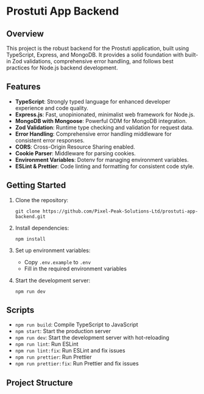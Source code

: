 # Prostuti App Backend

## Overview

This project is the robust backend for the Prostuti application, built using TypeScript, Express, and MongoDB. It provides a solid foundation with built-in Zod validations, comprehensive error handling, and follows best practices for Node.js backend development.

## Features

-   **TypeScript**: Strongly typed language for enhanced developer experience and code quality.
-   **Express.js**: Fast, unopinionated, minimalist web framework for Node.js.
-   **MongoDB with Mongoose**: Powerful ODM for MongoDB integration.
-   **Zod Validation**: Runtime type checking and validation for request data.
-   **Error Handling**: Comprehensive error handling middleware for consistent error responses.
-   **CORS**: Cross-Origin Resource Sharing enabled.
-   **Cookie Parser**: Middleware for parsing cookies.
-   **Environment Variables**: Dotenv for managing environment variables.
-   **ESLint & Prettier**: Code linting and formatting for consistent code style.

## Getting Started

1. Clone the repository:

    ```
    git clone https://github.com/Pixel-Peak-Solutions-Ltd/prostuti-app-backend.git
    ```

2. Install dependencies:

    ```
    npm install
    ```

3. Set up environment variables:

    - Copy `.env.example` to `.env`
    - Fill in the required environment variables

4. Start the development server:
    ```
    npm run dev
    ```

## Scripts

-   `npm run build`: Compile TypeScript to JavaScript
-   `npm start`: Start the production server
-   `npm run dev`: Start the development server with hot-reloading
-   `npm run lint`: Run ESLint
-   `npm run lint:fix`: Run ESLint and fix issues
-   `npm run prettier`: Run Prettier
-   `npm run prettier:fix`: Run Prettier and fix issues

## Project Structure
